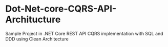 # Dot-Net-core-CQRS-API-Architucture
Sample Project in .NET Core REST API CQRS implementation with SQL and DDD using Clean Architecture
